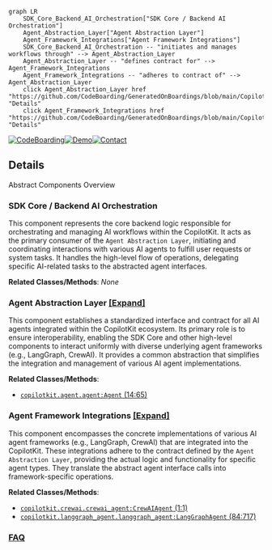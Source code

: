 ```mermaid
graph LR
    SDK_Core_Backend_AI_Orchestration["SDK Core / Backend AI Orchestration"]
    Agent_Abstraction_Layer["Agent Abstraction Layer"]
    Agent_Framework_Integrations["Agent Framework Integrations"]
    SDK_Core_Backend_AI_Orchestration -- "initiates and manages workflows through" --> Agent_Abstraction_Layer
    Agent_Abstraction_Layer -- "defines contract for" --> Agent_Framework_Integrations
    Agent_Framework_Integrations -- "adheres to contract of" --> Agent_Abstraction_Layer
    click Agent_Abstraction_Layer href "https://github.com/CodeBoarding/GeneratedOnBoardings/blob/main/CopilotKit/Agent_Abstraction_Layer.md" "Details"
    click Agent_Framework_Integrations href "https://github.com/CodeBoarding/GeneratedOnBoardings/blob/main/CopilotKit/Agent_Framework_Integrations.md" "Details"
```

[![CodeBoarding](https://img.shields.io/badge/Generated%20by-CodeBoarding-9cf?style=flat-square)](https://github.com/CodeBoarding/GeneratedOnBoardings)[![Demo](https://img.shields.io/badge/Try%20our-Demo-blue?style=flat-square)](https://www.codeboarding.org/demo)[![Contact](https://img.shields.io/badge/Contact%20us%20-%20contact@codeboarding.org-lightgrey?style=flat-square)](mailto:contact@codeboarding.org)

## Details

Abstract Components Overview

### SDK Core / Backend AI Orchestration
This component represents the core backend logic responsible for orchestrating and managing AI workflows within the CopilotKit. It acts as the primary consumer of the `Agent Abstraction Layer`, initiating and coordinating interactions with various AI agents to fulfill user requests or system tasks. It handles the high-level flow of operations, delegating specific AI-related tasks to the abstracted agent interfaces.


**Related Classes/Methods**: _None_

### Agent Abstraction Layer [[Expand]](./Agent_Abstraction_Layer.md)
This component establishes a standardized interface and contract for all AI agents integrated within the CopilotKit ecosystem. Its primary role is to ensure interoperability, enabling the SDK Core and other high-level components to interact uniformly with diverse underlying agent frameworks (e.g., LangGraph, CrewAI). It provides a common abstraction that simplifies the integration and management of various AI agent implementations.


**Related Classes/Methods**:

- <a href="https://github.com/CopilotKit/CopilotKit/blob/main/sdk-python/copilotkit/agent.py#L14-L65" target="_blank" rel="noopener noreferrer">`copilotkit.agent.agent:Agent` (14:65)</a>


### Agent Framework Integrations [[Expand]](./Agent_Framework_Integrations.md)
This component encompasses the concrete implementations of various AI agent frameworks (e.g., LangGraph, CrewAI) that are integrated into the CopilotKit. These integrations adhere to the contract defined by the `Agent Abstraction Layer`, providing the actual logic and functionality for specific agent types. They translate the abstract agent interface calls into framework-specific operations.


**Related Classes/Methods**:

- <a href="https://github.com/CopilotKit/CopilotKit/blob/main/sdk-python/copilotkit/crewai/crewai_agent.py#L1-L1" target="_blank" rel="noopener noreferrer">`copilotkit.crewai.crewai_agent:CrewAIAgent` (1:1)</a>
- <a href="https://github.com/CopilotKit/CopilotKit/blob/main/sdk-python/copilotkit/langgraph_agent.py#L84-L717" target="_blank" rel="noopener noreferrer">`copilotkit.langgraph_agent.langgraph_agent:LangGraphAgent` (84:717)</a>




### [FAQ](https://github.com/CodeBoarding/GeneratedOnBoardings/tree/main?tab=readme-ov-file#faq)